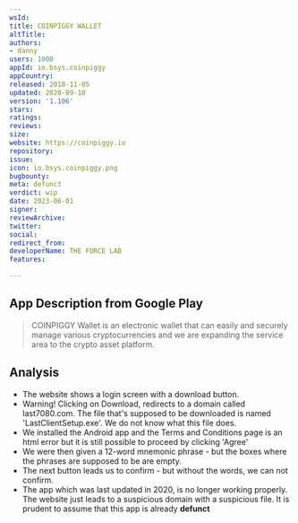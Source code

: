 ```yaml
---
wsId: 
title: COINPIGGY WALLET
altTitle: 
authors:
- danny 
users: 1000
appId: io.bsys.coinpiggy
appCountry: 
released: 2018-11-05
updated: 2020-09-10
version: '1.106'
stars: 
ratings: 
reviews: 
size: 
website: https://coinpiggy.io
repository: 
issue: 
icon: io.bsys.coinpiggy.png
bugbounty: 
meta: defunct
verdict: wip
date: 2023-06-01
signer: 
reviewArchive: 
twitter: 
social: 
redirect_from: 
developerName: THE FORCE LAB
features: 

---
```


## App Description from Google Play 

> COINPIGGY Wallet is an electronic wallet that can easily and securely manage various cryptocurrencies and we are expanding the service area to the crypto asset platform.

## Analysis 

- The website shows a login screen with a download button. 
- Warning! Clicking on Download, redirects to a domain called last7080.com. The file that's supposed to be downloaded is named 'LastClientSetup.exe'. We do not know what this file does.
- We installed the Android app and the Terms and Conditions page is an html error but it is still possible to proceed by clicking 'Agree'
- We were then given a 12-word mnemonic phrase - but the boxes where the phrases are supposed to be are empty. 
- The next button leads us to confirm - but without the words, we can not confirm. 
- The app which was last updated in 2020, is no longer working properly. The website just leads to a suspicious domain with a suspicious file. It is prudent to assume that this app is already **defunct**